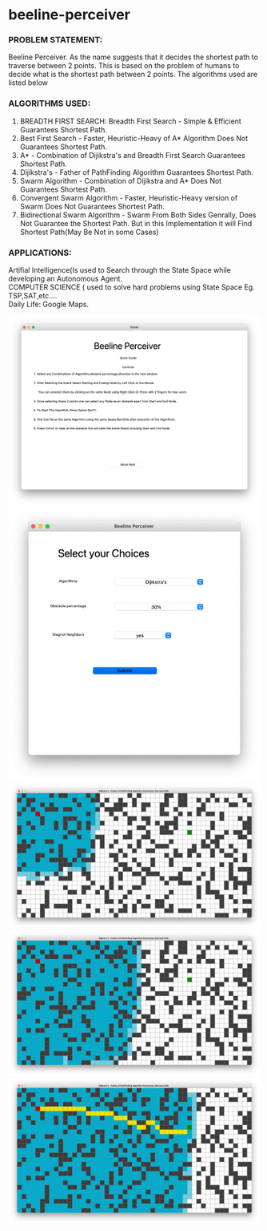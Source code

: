 # beeline-perceiver


<h3>PROBLEM STATEMENT:</h3>

Beeline Perceiver. As the name suggests that it decides the shortest path to traverse between 2 points. This is based on the problem of humans to decide what is the shortest path between 2 points. The algorithms used are listed below

<h3>ALGORITHMS USED:</h3>

1) BREADTH FIRST SEARCH: Breadth First Search - Simple & Efficient Guarantees Shortest Path.<br>
2) Best First Search - Faster, Heuristic-Heavy of A* Algorithm Does Not Guarantees Shortest Path.<br>
3) A* - Combination of Dijikstra's and Breadth First Search Guarantees Shortest Path.<br>
4) Dijikstra's - Father of PathFinding Algorithm Guarantees Shortest Path.<br>
5) Swarm Algorithm - Combination of Dijikstra and A* Does Not Guarantees Shortest Path.<br>
6) Convergent Swarm Algorithm - Faster, Heuristic-Heavy version of Swarm Does Not Guarantees Shortest Path.<br>
7) Bidirectional Swarm Algorithm - Swarm From Both Sides Genrally, Does Not Guarantee the Shortest Path. But in this Implementation it will Find Shortest Path(May Be Not in some Cases)<br>

<h3>APPLICATIONS:</h3>

Artifial Intelligence(Is used to Search through the State Space while developing an Autonomous Agent.<br>
COMPUTER SCIENCE ( used to solve hard problems using State Space Eg. TSP,SAT,etc....<br>
Daily Life: Google Maps.<br>



<img src = "images/Screenshot%202021-05-30%20at%207.46.21%20PM.png">

<img src = "images/Screenshot%202021-05-30%20at%207.47.14%20PM.png">

<img src = "images/Screenshot%202021-05-30%20at%207.47.42%20PM.png">

<img src = "images/Screenshot%202021-05-30%20at%207.47.53%20PM.png">

<img src = "images/Screenshot%202021-05-30%20at%207.48.10%20PM.png">
